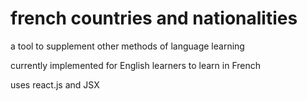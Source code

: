 # french countries and nationalities

a tool to supplement other methods of language learning  

currently implemented for English learners to learn in French  

uses react.js and JSX
